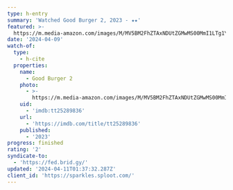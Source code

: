 ```yaml
---
type: h-entry
summary: 'Watched Good Burger 2, 2023 - ★★'
featured: >-
  https://m.media-amazon.com/images/M/MV5BM2FhZTAxNDUtZGMwMS00MmI1LTg1Y2UtZTIwMmIzNjM0YzZiXkEyXkFqcGdeQXVyMTM1NjM2ODg1._V1_SX300.jpg
date: '2024-04-09'
watch-of:
  type:
    - h-cite
  properties:
    name:
      - Good Burger 2
    photo:
      - >-
        https://m.media-amazon.com/images/M/MV5BM2FhZTAxNDUtZGMwMS00MmI1LTg1Y2UtZTIwMmIzNjM0YzZiXkEyXkFqcGdeQXVyMTM1NjM2ODg1._V1_SX300.jpg
    uid:
      - 'imdb:tt25289836'
    url:
      - 'https://imdb.com/title/tt25289836'
    published:
      - '2023'
progress: finished
rating: '2'
syndicate-to:
  - 'https://fed.brid.gy/'
updated: '2024-04-11T01:37:32.287Z'
client_id: 'https://sparkles.sploot.com/'
---
```


